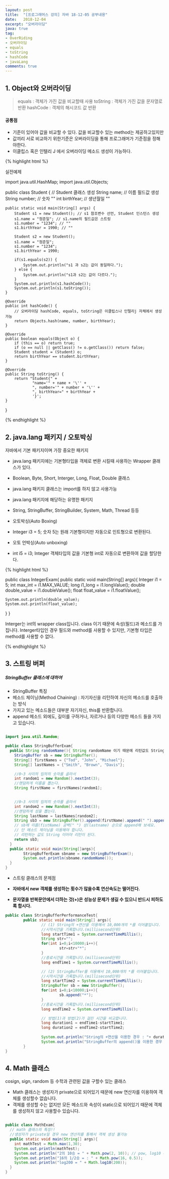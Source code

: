 ```yaml
---
layout: post
title:  "[프로그래머스 강의] 자바 18-12-05 공부내용"
date:   2018-12-04
excerpt: "오버라이딩"
java: true
tag:
- OverRiding
- 오버라이딩
- equals
- toString
- hashCode
- javaLang
comments: true
---
```


## 1. Object와 오버라이딩

> equals : 객체가 가진 값을 비교할때 사용
> toString : 객체가 가진 값을 문자열로 반환
> hashCode : 객체의 해시코드 값 반환

#### 공통점
* 기준이 있어야 값을 비교할 수 있다. 값을 비교할수 있는 method는 제공하고있지만 
* 값끼리 서로 비교하기 위한기준은 오버라이딩을 통해 프로그래머가 기준점을 정해야한다.
* 이클립스 혹은 인텔리 J 에서 오버라이딩 메소드 생성이 가능하다.

{% highlight html %}

실전예제

import java.util.HashMap;
import java.util.Objects;

public class Student { // Student 클래스 생성
    String name; // 이름 필드값 생성
    String number; // 숫자 ""
    int birthYear; // 생년월일 "" 

    public static void main(String[] args) {
        Student s1 = new Student(); // s1 참조변수 선언, Student 인스턴스 생성
        s1.name = "정준일"; // s1.name의 필드값은 스트링
        s1.number = "1234"; // ""
        s1.birthYear = 1990; // ""

        Student s2 = new Student();
        s1.name = "정준일";
        s1.number = "1234";
        s1.birthYear = 1990;

        if(s1.equals(s2)) {
            System.out.println("s1 과 s2는 값이 동일하다.");
        } else {
            System.out.println("s1과 s2는 값이 다르다.");
        }
        System.out.println(s1.hashCode());
        System.out.println(s1.toString());
    }

    @Override
    public int hashCode() { 
        // 오버라이딩 hashCode, equals, toString은 이클립스나 인텔리j 자체에서 생성가능
        return Objects.hash(name, number, birthYear);
    }

    @Override
    public boolean equals(Object o) {
        if (this == o) return true;
        if (o == null || getClass() != o.getClass()) return false;
        Student student = (Student) o;
        return birthYear == student.birthYear;
    }

    @Override
    public String toString() {
        return "Student{" +
                "name='" + name + '\'' +
                ", number='" + number + '\'' +
                ", birthYear=" + birthYear +
                '}';
    }
}

{% endhighlight %}

## 2. java.lang 패키지 / 오토박싱

자바에서 기본 패키지이며 가장 중요한 패키지
* java.lang 패키지에는 기본형타입을 객체로 변환 시킬때 사용하는 Wrapper 클래스가 있다.
* Boolean, Byte, Short, Interger, Long, Float, Double 클래스
* java.lang 패키지 클래스는 import를 하지 않고 사용가능
* java.lang 패키지에 해당하는 유명한 패키지
* String, StringBuffer, StringBuilder, System, Math, Thread 등등

* 오토박싱(Auto Boxing)
* Integer i3 = 5; 숫자 5는 원래 기본형이지만 자동으로 인트형으로 변환된다.

* 오토 언박싱(Auto unboxing)
* int i5 = i3; Integer 객체타입의 값을 기본형 int로 자동으로 변환하여 값을 할당한다.

{% highlight html %}

public class IntegerExam{ 
  public static void main(String[] args){
    Integer i1 = 5;
    int max_int = i1.MAX_VALUE;
    long i1_long = i1.longValue();
	double double_value = i1.doubleValue();
    float float_value = i1.floatValue();
      
    System.out.println(double_value);
    System.out.println(float_value);
    
  }
}

Interger는 int의 wrapper class입니다.
class 이기 때문에 속성(필드)과 메소드를 가집니다.
Interger타입인 경우 필드와 method를 사용할 수 있지만, 기본형 타입은 method를 사용할 수 없다.

{% endhighlight %}

## 3. 스트링 버퍼

##### StringBuffer 클래스에 대하여

* StringBuffer 특징
* 메소드 체이닝(Method Chaining) : 자기자신을 리턴하여 자신의 메소드를 호출하는 방식
* 가지고 있는 메소드들은 대부분 자기자신, this를 반환합니다.
* append 메소드 외에도, 길이를 구하거나, 자르거나 등의 다양한 메소드 들을 가지고 있습니다.

```java

import java.util.Random;

public class StringBufferExam{
  public String randomName(){ String randomName 이기 때문에 리턴값도 String이 되어야한다.
    StringBuffer sb = new StringBuffer();
    String[] firstNames = {"Tod", "John", "Michael"};
    String[] lastNames = {"Smith", "Brown", "Davis"};

    //0~3 사이의 임의의 숫자를 골라서
    int random1 = new Random().nextInt(3);
    //랜덤하게 이름을 뽑는다.
    String firstName = firstNames[random1];

    
    //0~3 사이의 임의의 숫자를 골라서
    int random2 = new Random().nextInt(3);
    //랜덤하게 성을 뽑는다.
    String lastName = lastNames[random2];
	String sb3 = new StringBuffer().append(firstName).append(" ").append(lastName).toString();
    // sb에 이름(fistName) 공백(" ") 성(lastname) 순으로 append해 보세요.
    // 단 메소드 체이닝을 이용해야 합니다.
    // 리턴하는 값도 String 이어야 리턴이 된다.
    return sb3;
  }
  public static void main(String[]args){
		StringBufferExam sbname = new StringBufferExam();
      	System.out.println(sbname.randomName());
  }
}

```

* 스트링 클래스의 문제점

* <b>자바에서 new 객체를 생성하는 횟수가 많을수록 연산속도는 떨어진다.</b>
* <b>문자열을 반복문안에서 더하는 것(+)은 성능상 문제가 생길 수 있으니 반드시 피하도록 합시다.</b>

```java
public class StringBufferPerformanceTest{
        public static void main(String[] args){
                // (1) String의 +연산을 이용해서 10,000개의 *를 이어붙입니다.
                //시작시간을 기록합니다.(millisecond단위)
                long startTime1 = System.currentTimeMillis();
                String str="";
                for(int i=0;i<10000;i++){
                        str=str+"*";
                }
                //종료시간을 기록합니다.(millisecond단위)
                long endTime1 = System.currentTimeMillis();

                // (2) StringBuffer를 이용해서 10,000개의 *를 이어붙입니다.
                //시작시간을 기록합니다.(millisecond단위)                
                long startTime2 = System.currentTimeMillis();
                StringBuffer sb = new StringBuffer();
                for(int i=0;i<10000;i++){
                        sb.append("*");
                }
                //종료시간을 기록합니다.(millisecond단위)
                long endTime2 = System.currentTimeMillis();

                // 방법(1)과 방법(2)가 걸린 시간을 비교합니다.
                long duration1 = endTime1-startTime1;
                long duration2 = endTime2-startTime2;
                
                System.out.println("String의 +연산을 이용한 경우 : "+ duration1);
                System.out.println("StringBuffer의 append()을 이용한 경우 : "+ duration2);
        }
}
```

## 4. Math 클래스

cosign, sign, random 등 수학과 관련된 값을 구할수 있는 클래스
* Math 클래스는 생성자가 private으로 되어있기 때문에 new 연산자를 이용하여 객체를 생성할수 없습니다.
* 객체를 생성할 수는 없지만 모든 메소드와 속성이 static으로 되어있기 때문에 객체를 생성하지 않고 사용할수 있습니다.

```java

public class MathExam{ 
  // math 클래스의 특징!! 
  //생성자가 private일 경우 new 연산자를 통해서 객체 생성 불가능
  public static void main(String[] args){ 
    int mathTest = Math.max(1,30);
    System.out.println(mathTest);
    System.out.println("2의 10승 = " + Math.pow(2, 10)); // pow, log10 메소드를 사용!
    System.out.println("16의 1/2승 = : " + Math.pow(16, 0.5));
    System.out.println("log200 = " + Math.log10(200));
  }
}

```